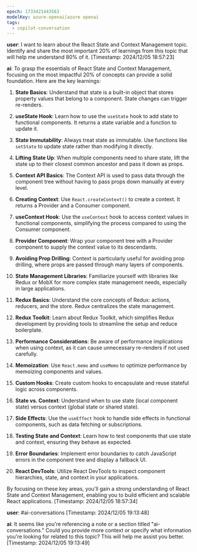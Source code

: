 ```yaml
---
epoch: 1733421443563
modelKey: azure-openai|azure openai
tags:
  - copilot-conversation
---
```


**user**: I want to learn about the React State and Context Management topic. Identify and share the most important 20% of learnings from this topic that will help me understand 80% of it.
[Timestamp: 2024/12/05 18:57:23]

**ai**: To grasp the essentials of React State and Context Management, focusing on the most impactful 20% of concepts can provide a solid foundation. Here are the key learnings:

1. **State Basics**: Understand that state is a built-in object that stores property values that belong to a component. State changes can trigger re-renders.

2. **useState Hook**: Learn how to use the `useState` hook to add state to functional components. It returns a state variable and a function to update it.

3. **State Immutability**: Always treat state as immutable. Use functions like `setState` to update state rather than modifying it directly.

4. **Lifting State Up**: When multiple components need to share state, lift the state up to their closest common ancestor and pass it down as props.

5. **Context API Basics**: The Context API is used to pass data through the component tree without having to pass props down manually at every level.

6. **Creating Context**: Use `React.createContext()` to create a context. It returns a Provider and a Consumer component.

7. **useContext Hook**: Use the `useContext` hook to access context values in functional components, simplifying the process compared to using the Consumer component.

8. **Provider Component**: Wrap your component tree with a Provider component to supply the context value to its descendants.

9. **Avoiding Prop Drilling**: Context is particularly useful for avoiding prop drilling, where props are passed through many layers of components.

10. **State Management Libraries**: Familiarize yourself with libraries like Redux or MobX for more complex state management needs, especially in large applications.

11. **Redux Basics**: Understand the core concepts of Redux: actions, reducers, and the store. Redux centralizes the state management.

12. **Redux Toolkit**: Learn about Redux Toolkit, which simplifies Redux development by providing tools to streamline the setup and reduce boilerplate.

13. **Performance Considerations**: Be aware of performance implications when using context, as it can cause unnecessary re-renders if not used carefully.

14. **Memoization**: Use `React.memo` and `useMemo` to optimize performance by memoizing components and values.

15. **Custom Hooks**: Create custom hooks to encapsulate and reuse stateful logic across components.

16. **State vs. Context**: Understand when to use state (local component state) versus context (global state or shared state).

17. **Side Effects**: Use the `useEffect` hook to handle side effects in functional components, such as data fetching or subscriptions.

18. **Testing State and Context**: Learn how to test components that use state and context, ensuring they behave as expected.

19. **Error Boundaries**: Implement error boundaries to catch JavaScript errors in the component tree and display a fallback UI.

20. **React DevTools**: Utilize React DevTools to inspect component hierarchies, state, and context in your applications.

By focusing on these key areas, you'll gain a strong understanding of React State and Context Management, enabling you to build efficient and scalable React applications.
[Timestamp: 2024/12/05 18:57:34]

**user**: #ai-conversations
[Timestamp: 2024/12/05 19:13:48]

**ai**: It seems like you're referencing a note or a section titled "ai-conversations." Could you provide more context or specify what information you're looking for related to this topic? This will help me assist you better.
[Timestamp: 2024/12/05 19:13:49]